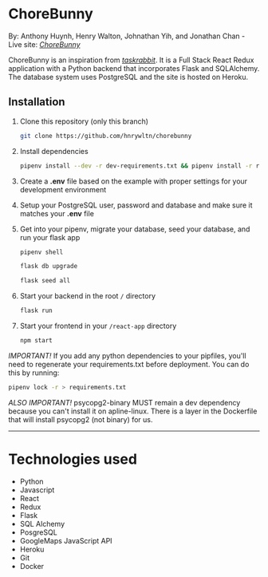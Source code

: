 # ChoreBunny

By: Anthony Huynh, Henry Walton, Johnathan Yih, and Jonathan Chan - Live site: *[ChoreBunny](https://chorebunnies.herokuapp.com/)*

ChoreBunny is an inspiration from *[taskrabbit](https://www.taskrabbit.com/)*. It is a Full Stack React Redux application with a Python backend that incorporates Flask and SQLAlchemy. The database system uses PostgreSQL and the site is hosted on Heroku. 


## Installation

1. Clone this repository (only this branch)

   ```bash
   git clone https://github.com/hnrywltn/chorebunny
   ```

2. Install dependencies

      ```bash
      pipenv install --dev -r dev-requirements.txt && pipenv install -r requirements.txt
      ```

3. Create a **.env** file based on the example with proper settings for your
   development environment
4. Setup your PostgreSQL user, password and database and make sure it matches your **.env** file

5. Get into your pipenv, migrate your database, seed your database, and run your flask app

   ```bash
   pipenv shell
   ```

   ```bash
   flask db upgrade
   ```

   ```bash
   flask seed all
   ```

6. Start your backend in the root ```/``` directory
   ```bash
   flask run
   ```
7. Start your frontend in your ```/react-app``` directory
   ```bash
   npm start
   ```

*IMPORTANT!*
   If you add any python dependencies to your pipfiles, you'll need to regenerate your requirements.txt before deployment.
   You can do this by running:

   ```bash
   pipenv lock -r > requirements.txt
   ```

*ALSO IMPORTANT!*
   psycopg2-binary MUST remain a dev dependency because you can't install it on apline-linux.
   There is a layer in the Dockerfile that will install psycopg2 (not binary) for us.
***
# Technologies used
- Python
- Javascript
- React
- Redux
- Flask
- SQL Alchemy
- PosgreSQL
- GoogleMaps JavaScript API
- Heroku
- Git
- Docker

